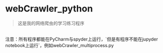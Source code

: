 # webCrawler_python
> 这是我的网络爬虫的学习练习程序
</br>
 注意：所有程序都能在PyCharm与spyder上运行，`但是有程序不能在jupyder notebook上运行`，例如webCrawler_multiprocess.py
